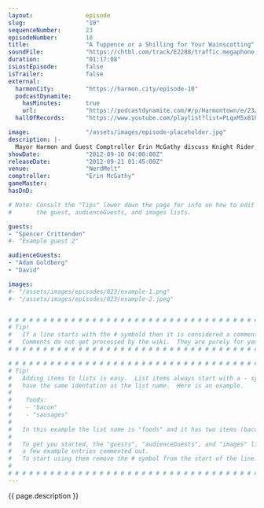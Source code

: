 ```yaml
---
layout:               episode
slug:                 "10"
sequenceNumber:       23
episodeNumber:        10
title:                "A Tuppence or a Shilling for Your Wainscotting"
soundFile:            "https://chtbl.com/track/E2288/traffic.megaphone.fm/STA4509016283.mp3?updated=1555697297"
duration:             "01:17:08"
isLostEpisode:        false
isTrailer:            false
external:
  harmonCity:         "https://harmon.city/episode-10"
  podcastDynamite:
    hasMinutes:       true
    url:              "https://podcastdynamite.com/#/p/Harmontown/e/23/10"
  hallOfRecords:      "https://www.youtube.com/playlist?list=PLqxM5x81hNOZ9uXTrAkDHmldmOhrkH4lT"

image:                "/assets/images/episode-placeholder.jpg"
description: |-
  Mayor Harmon and Guest Comptroller Erin McGathy discuss Knight Rider, Alf and anxiety, then play a quick round of Dungeons and Dragons before getting into a huge fight about movies and breaking up.
showDate:             "2012-09-10 04:00:00Z"
releaseDate:          "2012-09-21 01:45:00Z"
venue:                "NerdMelt"
comptroller:          "Erin McGathy"
gameMaster:           
hasDnD:               

# Note: Consult the "Tips" lower down the page for info on how to edit
#       the guest, audienceGuests, and images lists.

guests:
- "Spencer Crittenden"
#- "Example guest 2"

audienceGuests:
- "Adam Goldberg"
- "David"

images:
#- "/assets/images/episodes/023/example-1.png"
#- "/assets/images/episodes/023/example-2.jpeg"


# # # # # # # # # # # # # # # # # # # # # # # # # # # # # # # # # # # # # # # # # # # # #
# Tip!
#   If a line starts with the # symbold then it is considered a comment.
#   Comments do not get processed by the wiki.  They are purely for your information.
# # # # # # # # # # # # # # # # # # # # # # # # # # # # # # # # # # # # # # # # # # # # #

# # # # # # # # # # # # # # # # # # # # # # # # # # # # # # # # # # # # # # # # # # # # #
# Tip!
#   Adding items to lists is easy.  List items always start with a - symbol and have
#   have the same identation as the list name.  Here is an example.
#
#    foods:
#    - "bacon"
#    - "sausages"
#
#   In this example the list name is "foods" and it has two items (bacon, and sausages).
#
#   To get you started, the "guests", "audienceGuests", and "images" lists below have
#   a few example entries commented out.
#   To start using them remove the # symbol from the start of the line.
#
# # # # # # # # # # # # # # # # # # # # # # # # # # # # # # # # # # # # # # # # # # # # #
---
```


<!-- The episode description will be rendered here -->
{{ page.description }}

<!-- Add your content BELOW here -->
<!-- vvvvvvvvvvvvvvvvvvvvvvvvvvv -->




<!-- ^^^^^^^^^^^^^^^^^^^^^^^^^^^ -->
<!-- Add your content ABOVE here -->

<!-- The episode gallery will be rendered here -->